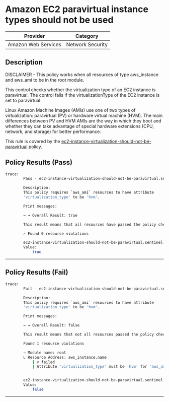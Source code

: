 # Amazon EC2 paravirtual instance types should not be used

| Provider            |      Category      |
| ------------------- | ------------------ |
| Amazon Web Services |  Network Security  |

## Description

DISCLAIMER - This policy works when all resources of type aws_instance and aws_ami to be in the root module.

This control checks whether the virtualization type of an EC2 instance is paravirtual. The control fails if the virtualizationType of the EC2 instance is set to paravirtual.

Linux Amazon Machine Images (AMIs) use one of two types of virtualization: paravirtual (PV) or hardware virtual machine (HVM). The main differences between PV and HVM AMIs are the way in which they boot and whether they can take advantage of special hardware extensions (CPU, network, and storage) for better performance.

This rule is covered by the [ec2-instance-virtualization-should-not-be-paravirtual](https://github.com/hashicorp/policy-library-FSBP-Policy-Set-for-AWS-Terraform/blob/main/policies/ec2/ec2-instance-virtualization-should-not-be-paravirtual.sentinel) policy.

## Policy Results (Pass)

```bash
trace:
        Pass - ec2-instance-virtualization-should-not-be-paravirtual.sentinel

        Description:
        This policy requires `aws_ami` resources to have attribute
        'virtualization_type' to be 'hvm'.

        Print messages:

        → → Overall Result: true

        This result means that all resources have passed the policy check for the policy ec2-instance-virtualization-should-not-be-paravirtual.

        ✓ Found 0 resource violations

        ec2-instance-virtualization-should-not-be-paravirtual.sentinel:94:1 - Rule "main"
        Value:
            true
```

---

## Policy Results (Fail)

```bash
trace:
        Fail - ec2-instance-virtualization-should-not-be-paravirtual.sentinel

        Description:
        This policy requires `aws_ami` resources to have attribute
        'virtualization_type' to be 'hvm'.

        Print messages:

        → → Overall Result: false

        This result means that not all resources passed the policy check and the protected behavior is not allowed for the policy ec2-instance-virtualization-should-not-be-paravirtual.

        Found 1 resource violations

        → Module name: root
        ↳ Resource Address: aws_instance.name
            | ✗ failed
            | Attribute 'virtualization_type' must be 'hvm' for 'aws_ami' linked with the 'aws_instance' resource. Refer to https://docs.aws.amazon.com/securityhub/latest/userguide/ec2-controls.html#ec2-24 for more details.


        ec2-instance-virtualization-should-not-be-paravirtual.sentinel:94:1 - Rule "main"
        Value:
            false
```

---
